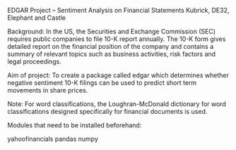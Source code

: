 EDGAR Project – Sentiment Analysis on Financial Statements
Kubrick, DE32, Elephant and Castle

Background: In the US, the Securities and Exchange Commission (SEC) requires public companies to file 10-K report 
            annually. The 10-K form gives detailed report on the financial position of the company and contains a 
            summary of relevant topics such as business activities, risk factors and legal proceedings.

Aim of project:  To create a package called edgar which determines whether negative sentiment 10-K filings can be used to predict short term                    movements in share prices.
 
Note:   For word classifications, the Loughran-McDonald dictionary for word classifications designed 
        specifically for financial documents is used. 


Modules that need to be installed beforehand:

   yahoofinancials
   pandas
   numpy
